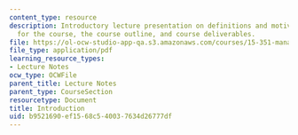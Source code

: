 ```yaml
---
content_type: resource
description: Introductory lecture presentation on definitions and motivations, goals
  for the course, the course outline, and course deliverables.
file: https://ol-ocw-studio-app-qa.s3.amazonaws.com/courses/15-351-managing-innovation-and-entrepreneurship-spring-2008/b9521690ef1568c540037634d26777df_01_intro.pdf
file_type: application/pdf
learning_resource_types:
- Lecture Notes
ocw_type: OCWFile
parent_title: Lecture Notes
parent_type: CourseSection
resourcetype: Document
title: Introduction
uid: b9521690-ef15-68c5-4003-7634d26777df
---
```

